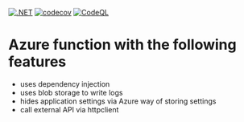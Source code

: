 [![.NET](https://github.com/creativesoftwaregun/email-sender-1-func-pub/actions/workflows/dotnet.yml/badge.svg)](https://github.com/creativesoftwaregun/email-sender-1-func-pub/actions/workflows/dotnet.yml) [![codecov](https://codecov.io/gh/creativesoftwaregun/email-sender-1-func-pub/branch/master/graph/badge.svg?token=0T0T799ZOE)](https://codecov.io/gh/creativesoftwaregun/email-sender-1-func-pub) [![CodeQL](https://github.com/creativesoftwaregun/email-sender-1-func-pub/actions/workflows/codeql-analysis.yml/badge.svg)](https://github.com/creativesoftwaregun/email-sender-1-func-pub/actions/workflows/codeql-analysis.yml)

# Azure function with the following features 

* uses dependency injection
* uses blob storage to write logs
* hides application settings via Azure way of storing settings 
* call external API via httpclient

